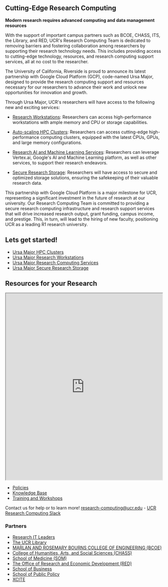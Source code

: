 ## Cutting-Edge Research Computing ##

**Modern research requires advanced computing and data management resources** 

With the support of important campus partners such as BCOE, CHASS, ITS, the Library, and RED, UCR's Research Computing Team is dedicated to removing barriers and fostering collaboration among researchers by supporting their research technology needs. This includes providing access to cutting-edge technology, resources, and research computing support services, all at no cost to the researcher.

The University of California, Riverside is proud to announce its latest partnership with Google Cloud Platform (GCP), code-named Ursa Major, designed to provide the research computing support and resources necessary for our researchers to advance their work and unlock new opportunities for innovation and growth.

Through Ursa Major, UCR's researchers will have access to the following new and exciting services:

* [Research Workstations](Knowledge_Base/Ursa_Major_Research_Workstations.md): Researchers can access high-performance workstations with ample memory and CPU or storage capabilities.

* [Auto-scaling HPC Clusters](Knowledge_Base/Ursa_Major_HPC_Clusters.md): Researchers can access cutting-edge high-performance computing clusters, equipped with the latest CPUs, GPUs, and large memory configurations.

* [Research AI and Machine Learning Services](Knowledge_Base/Ursa_Major_Research_Services.md): Researchers can leverage Vertex.ai, Google's AI and Machine Learning platform, as well as other services, to support their research endeavors.

* [Secure Research Storage](Knowledge_Base/Ursa_Major_Research_Storage.md): Researchers will have access to secure and optimized storage solutions, ensuring the safekeeping of their valuable research data.

This partnership with Google Cloud Platform is a major milestone for UCR, representing a significant investment in the future of research at our university. Our Research Computing Team is committed to providing a secure research computing infrastructure and research support services that will drive increased research output, grant funding, campus income, and prestige. This, in turn, will lead to the hiring of new faculty, positioning UCR as a leading R1 research university.

## Lets get started! ##

* [Ursa Major HPC Clusters](Knowledge_Base/Ursa_Major_HPC_Clusters.md)
* [Ursa Major Research Workstations](Knowledge_Base/Ursa_Major_Research_Workstations.md)
* [Ursa Major Research Computing Services](Knowledge_Base/Ursa_Major_Research_Services.md)
* [Ursa Major Secure Research Storage](Knowledge_Base/Ursa_Major_Research_Storage.md)

## Resources for your Research ##

<div>
    <iframe src="http://34.66.236.30:8080/ursa_major" width="100%" height="600"></iframe>
</div>

* [Policies](Knowledge_Base/Ursa_Major_Policy.md)
* [Knowledge Base](Knowledge_Base)
* [Training and Workshops](Knowledge_Base/README.md#Training_and_Workshops)

Contact us for help or to learn more!
[research-computing@ucr.edu](mailto:research-computing@ucr.edu) - [UCR Research Computing Slack](https://ucr-research-compute.slack.com/)


### Partners
* [Research IT Leaders](Knowledge_Base/Research_IT_Leaders)
* [The UCR Library](https://library.ucr.edu/)
* [MARLAN AND ROSEMARY BOURNS COLLEGE OF ENGINEERING (BCOE)](https://www.engr.ucr.edu/)
* [College of Humanities, Arts, and Social Sciences (CHASS)](https://chass.ucr.edu/)
* [School of Medicine (SOM)](https://medschool.ucr.edu/)
* [The Office of Research and Economic Development (RED)](https://research.ucr.edu/)
* [School of Business](https://business.ucr.edu/)
* [School of Public Policy](https://spp.ucr.edu/)
* [XCITE](https://xcite.ucr.edu/)
